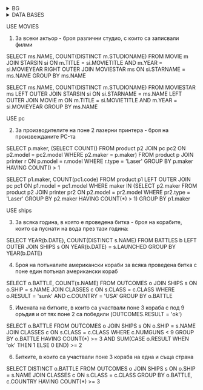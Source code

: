 <details> 
    <summary>BG</summary>

# Задачи
<ol>
    <li>За всяка филмова звезда да се изведе името, рождената дата и с кое студио е записвала най-много филми. (Ако има две студиа с еднакъв брой филми, да се изведе кое да е от тях)</li>
    <li>Да се изведат всички производители, за които средната цена на произведените компютри е по-ниска от средната цена на техните лаптопи.</li>
    <li> Един модел компютри може да се предлага в няколко конфигурации с евентуално различна цена. Да се изведат тези модели компютри, чиято средна цена (на различните му конфигурации) е по-ниска от най-евтиния лаптоп, произвеждан от същия производител.</li>
    <li>Битките, в които са участвали поне 3 кораба на една и съща страна.</li>
    <li>За всеки кораб да се изведе броят на битките, в които е бил увреден. Ако корабът не е участвал в битки или пък никога не е бил увреждан, в резултата да се вписва 0.</li>
    <li>За всеки клас да се изведе името, държавата и първата година, в която е пуснат кораб от този клас</li>
    <li>За всяка държава да се изведе броят на корабите и броят на потъналите кораби. Всяка от бройките може да бъде и нула.</li>
    <li>Намерете за всеки клас с поне 3 кораба броя на корабите от този клас, които са с резултат ok.</li>
    <li>За всяка битка да се изведе името на битката, годината на битката и броят на потъналите кораби, броят на повредените кораби и броят на корабите без промяна.</li>
    <li>Да се изведат имената на корабите, които са участвали в битки в продължение поне на две години.</li>
    <li>За всеки потънал кораб колко години са минали от пускането му на вода до потъването.</li>
    <li>Имената на класовете, за които няма кораб, пуснат на вода след 1921 г., но имат пуснат поне един кораб.</li>
    <li></li>
    <li></li>
    <li></li>
    <li></li>
</ol>
</details>

<details>
    <summary>DATA BASES</summary>

# MOVIES
<img src="../MOVIES.png"
     alt="Markdown Monster icon"
     style="float: left; margin-right: 10px;" />

# PRODUCTS
<img src="../PRODUCTS.png"
     alt="Markdown Monster icon"
     style="float: left; margin-right: 10px;" />

# SHIPS
<img src="../SHIPS.png"
     alt="Markdown Monster icon"
     style="float: left; margin-right: 10px;" />

</details>

USE MOVIES

1. За всеки актьор - броя различни студио, с които са записвали филми

SELECT ms.NAME, COUNT(DISTINCT m.STUDIONAME) FROM MOVIE m JOIN STARSIN si ON m.TITLE = si.MOVIETITLE AND m.YEAR = si.MOVIEYEAR RIGHT OUTER JOIN MOVIESTAR ms ON si.STARNAME = ms.NAME GROUP BY ms.NAME

SELECT ms.NAME, COUNT(DISTINCT m.STUDIONAME) FROM MOVIESTAR ms LEFT OUTER JOIN STARSIN si ON si.STARNAME = ms.NAME LEFT OUTER JOIN MOVIE m ON m.TITLE = si.MOVIETITLE AND m.YEAR = si.MOVIEYEAR GROUP BY ms.NAME

USE pc

 2. За производителите на поне 2 лазерни принтера - броя на произвежданите PC-та

SELECT p.maker, (SELECT COUNT() FROM product p2 JOIN pc pc2 ON p2.model = pc2.model WHERE p2.maker = p.maker) FROM product p JOIN printer r ON p.model = r.model WHERE r.type = 'Laser' GROUP BY p.maker HAVING COUNT() > 1

SELECT p1.maker, COUNT(pc1.code) FROM product p1 LEFT OUTER JOIN pc pc1 ON p1.model = pc1.model WHERE maker IN (SELECT p2.maker FROM product p2 JOIN printer pr2 ON p2.model = pr2.model WHERE pr2.type = 'Laser' GROUP BY p2.maker HAVING COUNT(*) > 1) GROUP BY p1.maker

USE ships

 3. За всяка година, в която е проведена битка - броя на корабите, които са пуснати на вода през тази година:

SELECT YEAR(b.DATE), COUNT(DISTINCT s.NAME) FROM BATTLES b LEFT OUTER JOIN SHIPS s ON YEAR(b.DATE) = s.LAUNCHED GROUP BY YEAR(b.DATE)

 4. Броя на потъналите американски кораби за всяка проведена битка с поне един потънал американски кораб

SELECT o.BATTLE, COUNT(s.NAME) FROM OUTCOMES o JOIN SHIPS s ON o.SHIP = s.NAME JOIN CLASSES c ON s.CLASS = c.CLASS WHERE o.RESULT = 'sunk' AND c.COUNTRY = 'USA' GROUP BY o.BATTLE

 5. Имената на битките, в които са участвали поне 3 кораба с под 9 оръдия и от тях поне 2 са победили (OUTCOMES.RESULT = 'ok')

SELECT o.BATTLE FROM OUTCOMES o JOIN SHIPS s ON o.SHIP = s.NAME JOIN CLASSES c ON s.CLASS = c.CLASS WHERE c.NUMGUNS < 9 GROUP BY o.BATTLE HAVING COUNT(*) >= 3 AND SUM(CASE o.RESULT WHEN 'ok' THEN 1 ELSE 0 END) >= 2

 6. Битките, в които са участвали поне 3 кораба на една и съща страна

SELECT DISTINCT o.BATTLE FROM OUTCOMES o JOIN SHIPS s ON o.SHIP = s.NAME JOIN CLASSES c ON s.CLASS = c.CLASS GROUP BY o.BATTLE, c.COUNTRY HAVING COUNT(*) >= 3